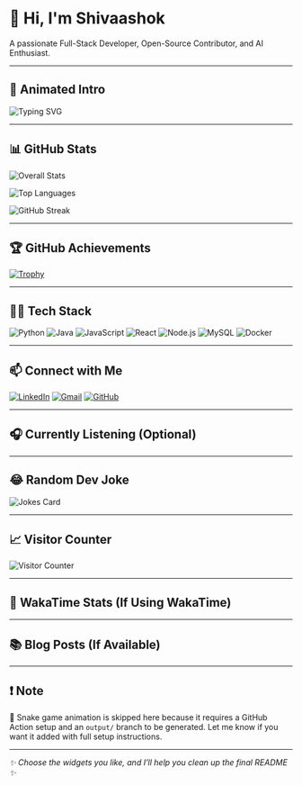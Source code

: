 # 👋 Hi, I'm Shivaashok

A passionate Full-Stack Developer, Open-Source Contributor, and AI Enthusiast.

---

## 💬 Animated Intro

![Typing SVG](https://readme-typing-svg.herokuapp.com?lines=Full+Stack+Developer;AI+and+ML+Engineer;Open+Source+Enthusiast;Always+Learning+New+Things&center=true&width=500&height=45)

---

## 📊 GitHub Stats

![Overall Stats](https://github-readme-stats.vercel.app/api?username=Shivaashok&show_icons=true&theme=tokyonight&count_private=true)

![Top Languages](https://github-readme-stats.vercel.app/api/top-langs/?username=Shivaashok&layout=compact&theme=tokyonight)

![GitHub Streak](https://github-readme-streak-stats.herokuapp.com/?user=Shivaashok&theme=tokyonight)

---

## 🏆 GitHub Achievements

[![Trophy](https://github-profile-trophy.vercel.app/?username=Shivaashok&theme=darkhub)](https://github.com/ryo-ma/github-profile-trophy)

---

## 👨‍💻 Tech Stack

![Python](https://img.shields.io/badge/-Python-333333?style=flat&logo=python)
![Java](https://img.shields.io/badge/-Java-333333?style=flat&logo=java)
![JavaScript](https://img.shields.io/badge/-JavaScript-333333?style=flat&logo=javascript)
![React](https://img.shields.io/badge/-React-333333?style=flat&logo=react)
![Node.js](https://img.shields.io/badge/-Node.js-333333?style=flat&logo=node.js)
![MySQL](https://img.shields.io/badge/-MySQL-333333?style=flat&logo=mysql)
![Docker](https://img.shields.io/badge/-Docker-333333?style=flat&logo=docker)

---

## 📫 Connect with Me

[![LinkedIn](https://img.shields.io/badge/-LinkedIn-blue?style=flat-square&logo=linkedin)](https://linkedin.com/in/shiva-ai/)
[![Gmail](https://img.shields.io/badge/-Gmail-red?style=flat-square&logo=gmail)](mailto:a.shivainfo@gmail.com)
[![GitHub](https://img.shields.io/badge/-GitHub-black?style=flat-square&logo=github)](https://github.com/Shivaashok)

---

## 🎧 Currently Listening (Optional)

<!-- Replace with actual Spotify widget if needed -->
<!-- ![Spotify](https://spotify-readme.vercel.app/api/spotify?background_color=000000&border_color=ffffff) -->

---

## 😂 Random Dev Joke

![Jokes Card](https://readme-jokes.vercel.app/api)

---

## 📈 Visitor Counter

![Visitor Counter](https://profile-counter.glitch.me/Shivaashok/count.svg)

---

## 🧠 WakaTime Stats (If Using WakaTime)

<!-- Uncomment and replace your WakaTime username -->
<!-- ![WakaTime](https://github-readme-stats.vercel.app/api/wakatime?username=Shivaashok) -->

---

## 📚 Blog Posts (If Available)

<!-- Example with dev.to or Medium integration via GitHub Actions -->
<!-- Add GitHub Action to automatically pull your latest posts -->

---

## ❗ Note

🐍 Snake game animation is skipped here because it requires a GitHub Action setup and an `output/` branch to be generated. Let me know if you want it added with full setup instructions.

---

*✨ Choose the widgets you like, and I’ll help you clean up the final README ✨*
